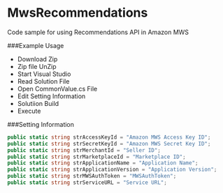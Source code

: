 # MwsRecommendations
Code sample for using Recommendations API in Amazon MWS

###Example Usage

* Download Zip
* Zip file UnZip
* Start Visual Studio
* Read Solution File
* Open CommonValue.cs File
* Edit Setting Information
* Solutiion Build
* Execute

###Setting Information
```C#
public static string strAccessKeyId = "Amazon MWS Access Key ID";
public static string strSecretKeyId = "Amazon MWS Secret Key ID";
public static string strMerchantId = "Seller ID";
public static string strMarketplaceId = "Marketplace ID";
public static string strApplicationName = "Application Name";
public static string strApplicationVersion = "Application Version";
public static string strMWSAuthToken = "MWSAuthToken";
public static string strServiceURL = "Service URL";
```
